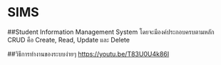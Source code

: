 # SIMS
##Student Information Management System
โดยจะมีองค์ประกอบครบตามหลัก CRUD คือ Create, Read, Update และ Delete 

##วิธีการทำงานของระบบง่ายๆ
https://youtu.be/T83U0U4k86I

